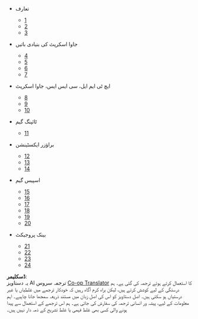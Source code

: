 <!--
CO_OP_TRANSLATOR_METADATA:
{
  "original_hash": "655c91b5979de46f1d70d97f0c5f1d14",
  "translation_date": "2025-08-25T21:58:33+00:00",
  "source_file": "docs/_sidebar.md",
  "language_code": "ur"
}
-->
- تعارف  
  - [1](../1-getting-started-lessons/1-intro-to-programming-languages/README.md)  
  - [2](../1-getting-started-lessons/2-github-basics/README.md)  
  - [3](../1-getting-started-lessons/3-accessibility/README.md)  

- جاوا اسکرپٹ کی بنیادی باتیں  
  - [4](../2-js-basics/1-data-types/README.md)  
  - [5](../2-js-basics/2-functions-methods/README.md)  
  - [6](../2-js-basics/3-making-decisions/README.md)  
  - [7](../2-js-basics/4-arrays-loops/README.md)  

- ایچ ٹی ایم ایل، سی ایس ایس، جاوا اسکرپٹ  
  - [8](../3-terrarium/1-intro-to-html/README.md)  
  - [9](../3-terrarium/2-intro-to-css/README.md)  
  - [10](../3-terrarium/3-intro-to-DOM-and-closures/README.md)  

- ٹائپنگ گیم  
  - [11](../4-typing-game/typing-game/README.md)  

- براؤزر ایکسٹینشن  
  - [12](../5-browser-extension/1-about-browsers/README.md)  
  - [13](../5-browser-extension/2-forms-browsers-local-storage/README.md)  
  - [14](../5-browser-extension/3-background-tasks-and-performance/README.md)  

- اسپیس گیم  
  - [15](../6-space-game/1-introduction/README.md)  
  - [16](../6-space-game/2-drawing-to-canvas/README.md)  
  - [17](../6-space-game/3-moving-elements-around/README.md)  
  - [18](../6-space-game/4-collision-detection/README.md)  
  - [19](../6-space-game/5-keeping-score/README.md)  
  - [20](../6-space-game/6-end-condition/README.md)  

- بینک پروجیکٹ  
  - [21](../7-bank-project/1-template-route/README.md)  
  - [22](../7-bank-project/2-forms/README.md)  
  - [23](../7-bank-project/3-data/README.md)  
  - [24](../7-bank-project/4-state-management/README.md)  

**ڈسکلیمر**:  
یہ دستاویز AI ترجمہ سروس [Co-op Translator](https://github.com/Azure/co-op-translator) کا استعمال کرتے ہوئے ترجمہ کی گئی ہے۔ ہم درستگی کے لیے کوشش کرتے ہیں، لیکن براہ کرم آگاہ رہیں کہ خودکار ترجمے میں غلطیاں یا غیر درستیاں ہو سکتی ہیں۔ اصل دستاویز کو اس کی اصل زبان میں مستند ذریعہ سمجھا جانا چاہیے۔ اہم معلومات کے لیے، پیشہ ور انسانی ترجمہ کی سفارش کی جاتی ہے۔ ہم اس ترجمے کے استعمال سے پیدا ہونے والی کسی بھی غلط فہمی یا غلط تشریح کے ذمہ دار نہیں ہیں۔